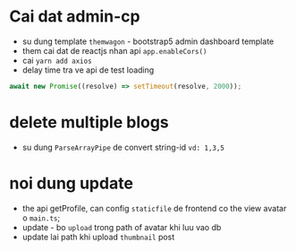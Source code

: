# Cai dat admin-cp

- su dung template `themwagon` - bootstrap5 admin dashboard template
- them cai dat de reactjs nhan api `app.enableCors()`
- cai `yarn add axios`
- delay time tra ve api de test loading

```javascript
await new Promise((resolve) => setTimeout(resolve, 2000));
```

# delete multiple blogs

- su dung `ParseArrayPipe` de convert string-id `vd: 1,3,5`

# noi dung update

- the api getProfile, can config `staticfile` de frontend co the view avatar o `main.ts`;
- update - bo `upload` trong path of avatar khi luu vao db
- update lai path khi upload `thumbnail` post

